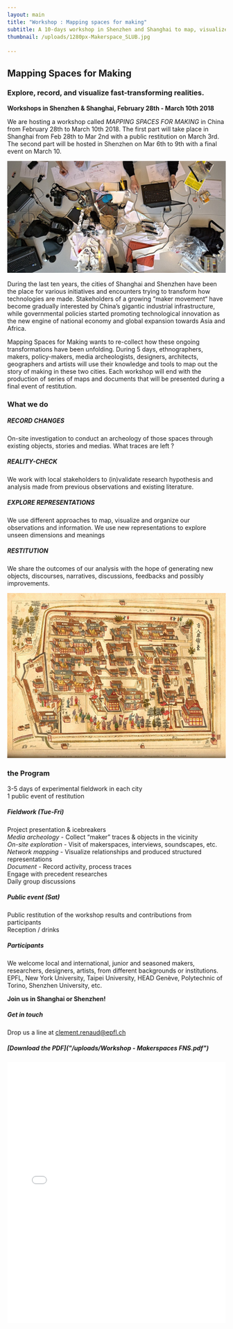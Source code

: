 ```yaml
---
layout: main
title: "Workshop : Mapping spaces for making"
subtitle: A 10-days workshop in Shenzhen and Shanghai to map, visualize and publish a zine about making
thumbnail: /uploads/1280px-Makerspace_SLUB.jpg

---
```

## Mapping Spaces for Making
### Explore, record, and visualize fast-transforming realities.

**Workshops in Shenzhen & Shanghai, February 28th - March 10th 2018**


We are hosting a workshop called *MAPPING SPACES FOR MAKING* in China from February 28th to March 10th 2018. The first part will take place in Shanghai from Feb 28th to Mar 2nd with a public restitution on March 3rd. The second part will be hosted in Shenzhen on Mar 6th to 9th with a final event on March 10.

![](/uploads/1280px-Makerspace_SLUB.jpg)

During the last ten years, the cities of Shanghai and Shenzhen have been the place for various initiatives and encounters trying to transform how technologies are made. Stakeholders of a growing “maker movement“ have become gradually interested by China’s gigantic industrial infrastructure, while governmental policies started promoting technological innovation as the new engine of national economy and global expansion towards Asia and Africa.

Mapping Spaces for Making wants to re-collect how these ongoing transformations have been unfolding. During 5 days, ethnographers, makers, policy-makers, media archeologists, designers, architects, geographers and artists will use their knowledge and tools to map out the story of making in these two cities. Each workshop will end with the production of series of maps and documents that will be presented during a final event of restitution.


### What we do


##### RECORD CHANGES

On-site investigation to conduct an archeology of those spaces through existing objects, stories and medias. What traces are left ?

##### REALITY-CHECK

We work with local stakeholders to (in)validate research hypothesis and analysis made from previous observations and existing literature.

##### EXPLORE REPRESENTATIONS

We use different approaches to map, visualize and organize our observations and information. We use new representations to explore unseen dimensions and meanings

##### RESTITUTION

We share the outcomes of our analysis with the hope of generating new objects, discourses, narratives, discussions, feedbacks and possibly improvements.


![](/uploads/Tojin-yashiki.jpg)


### the Program
3-5 days of experimental fieldwork in each city   
1 public event of restitution


#####  Fieldwork (Tue-Fri)
Project presentation & icebreakers  
*Media archeology* - Collect “maker” traces & objects in the vicinity  
*On-site exploration* - Visit of makerspaces, interviews, soundscapes, etc.  
*Network mapping* - Visualize relationships and produced structured representations  
*Document* - Record activity, process traces  
Engage with precedent researches  
Daily group discussions  


##### Public event (Sat)
Public restitution of the workshop results and contributions from participants  
Reception / drinks

##### Participants
We welcome local and international, junior and seasoned makers, researchers, designers, artists, from different backgrounds or institutions. EPFL, New York University, Taipei University, HEAD Genève, Polytechnic of Torino, Shenzhen University, etc.

**Join us in Shanghai or Shenzhen!**

##### Get in touch

Drop us a line at [clement.renaud@epfl.ch](mailto:clement.renaud@epfl.ch)

##### [Download the PDF]("/uploads/Workshop - Makerspaces FNS.pdf")

<embed src="/uploads/Workshop - Makerspaces FNS.pdf" width="100%" height="600">
